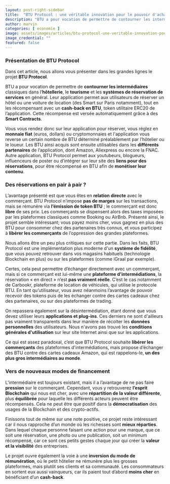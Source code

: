 ```yaml
---
layout: post-right-sidebar
title:  "BTU Protocol : une véritable innovation pour le pouvoir d'achat ?"
description: "BTU a pour vocation de permettre de contourner les intermédiaires classiques dans l’hôtellerie, le tourisme et les systèmes de réservation de services en général. Leur application permet aux utilisateurs de réserver un hôtel ou une voiture de location, tout en les récompensant avec un cash-back en BTU "
author: marvin
categories: [ economie ]
image: assets/images/articles/btu-protocol-une-veritable-innovation-pour-le-pouvoir-d-achat/1.png
image_credential: ""
featured: false
---
```


### Présentation de BTU Protocol

Dans cet article, nous allons vous présenter dans les grandes lignes le projet **BTU Protocol**. 

BTU a pour vocation de permettre de **contourner les intermédiaires** classiques dans l’**hôtellerie**, le **tourisme** et les **systèmes de réservation de services** en général. Leur application permet aux utilisateurs de réserver un hôtel ou une voiture de location (des Smart sur Paris notamment), tout en les récompensant avec un **cash-back en BTU**, token utilitaire ERC20 de l’application. Cette récompense est versée automatiquement grâce à des **Smart Contracts**.

Vous vous rendez donc sur leur application pour réserver, vous réglez en **monnaie fiat** (euros, dollars) ou cryptomonnaies et l'application vous reverse un certain nombre de BTU déterminé préalablement par l’hôtelier ou le loueur. Les BTU ainsi acquis sont ensuite utilisables dans les **différents partenaires** de l’application, dont Amazon, Aliexpress ou encore la FNAC. Autre application, BTU Protocol permet aux youtubeurs, blogueurs, influenceurs de poster ou d’intégrer sur leur site des **liens pour des réservations**, pour être récompensé en BTU afin de **monétiser leur contenu**. 

### Des réservations en pair à pair ?

L’avantage présenté est que vous êtes en **relation directe** avec le commerçant. BTU Protocol n'impose **pas de marges** sur les transactions, mais se rémunère via **l’émission de token BTU** ; le commerçant est donc **libre** de ses prix. Les commerçants se dispensent alors des taxes imposées par les plateformes classiques comme Booking ou AirBnb. Présenté ainsi, le projet semble intéressant; vous payez moins cher, vous gagnez en plus des BTU pour consommer chez des partenaires très connus, et vous participez à **libérer les commerçants** de l’oppression des grandes plateformes.

Nous allons être un peu plus critiques sur cette partie. Dans les faits, BTU Protocol est une implémentation plus moderne d'un **système de fidélité**, que vous pouvez retrouver dans vos magasins habituels (technologie Blockchain en plus) ou sur les plateformes (comme iGraal par exemple). 

Certes, cela peut permettre d’échanger directement avec un commerçant, mais si ce commerçant est lui-même une **plateforme d'intermédiations**, la réservation « en direct » n’est **pas vraiment réelle**. C’est le cas notamment de Carbookr, plateforme de location de véhicules, qui utilise le protocole BTU. En tant qu’utilisateur, vous avez néanmoins l’avantage de pouvoir recevoir des tokens puis de les échanger contre des cartes cadeaux chez des partenaires, ou sur des plateformes de trading. 

On repassera également sur la désintermédiation, étant donné que vous devez utiliser leurs **applications et plug-ins**. Ces derniers ne sont d'ailleurs pas vraiment transparents dans leur manière de récolter les **données personnelles** des utilisateurs. Nous n'avons pas trouvé les **conditions générales d'utilisation** sur leur site Internet ainsi que sur les applications. 

Ce qui est assez paradoxal, c’est que BTU Protocol souhaite **libérer les commerçants** des plateformes d'intermédiations, mais propose d’échanger des BTU contre des cartes cadeaux Amazon, qui est rappelons-le, **un des plus gros intermédiaires au monde**.

### Vers de nouveaux modes de financement

L’intermédiaire est toujours existant, mais il a l’avantage de ne pas faire **pression** sur le commerçant. Cependant, vous y retrouverez **l’esprit Blockchain** qui nous est cher, avec une **répartition de la valeur différente**, plus **équilibrée** pour laquelle les différents acteurs peuvent être récompensés. Cela ne peut être que positif dans la **démocratisation** des usages de la Blockchain et des crypto-actifs. 

Finissons tout de même sur une note positive, ce projet reste intéressant car il nous rapproche d’un monde où les richesses sont **mieux réparties**. Dans lequel chaque personne faisant une action pour une marque, que ce soit une réservation, une photo ou une publication, soit un minimum récompensé, car ce sont ces petits gestes chaque jour qui créer la **valeur et la visibilité** des entreprises. 

Le projet ouvre également la voie à une **inversion du mode de rémunération**, où le petit hôtelier ne rémunère plus les grosses plateformes, mais plutôt ses clients et sa communauté.  Les consommateurs en sortent eux aussi vainqueurs, car ils paient tout d’abord **moins cher** en bénéficiant d’un **cash-back**. 
